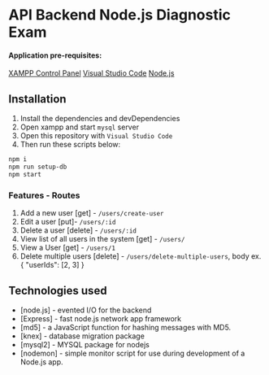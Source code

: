 # API Backend Node.js Diagnostic Exam


#### Application pre-requisites:
[XAMPP Control Panel](https://www.apachefriends.org/download.html)
[Visual Studio Code](https://code.visualstudio.com/)
[Node.js](https://nodejs.org/en/download/)

## Installation
1. Install the dependencies and devDependencies
2. Open xampp and start `mysql` server
3. Open this repository with `Visual Studio Code`
5. Then run these scripts below:
```sh
npm i
npm run setup-db
npm start
```

### Features - Routes
1. Add a new user [get] - `/users/create-user`
2. Edit a user [put]- `/users/:id`
3. Delete a user [delete] - `/users/:id`
4. View list of all users in the system [get] - `/users/`
5. View a User [get] - `/users/1`
5. Delete multiple users [delete] - `/users/delete-multiple-users`, body ex. {
    "userIds": [2, 3]
}


## Technologies used

- [node.js] - evented I/O for the backend
- [Express] - fast node.js network app framework
- [md5] - a JavaScript function for hashing messages with MD5.
- [knex] - database migration package
- [mysql2] - MYSQL package for nodejs
- [nodemon] - simple monitor script for use during development of a Node.js app.





